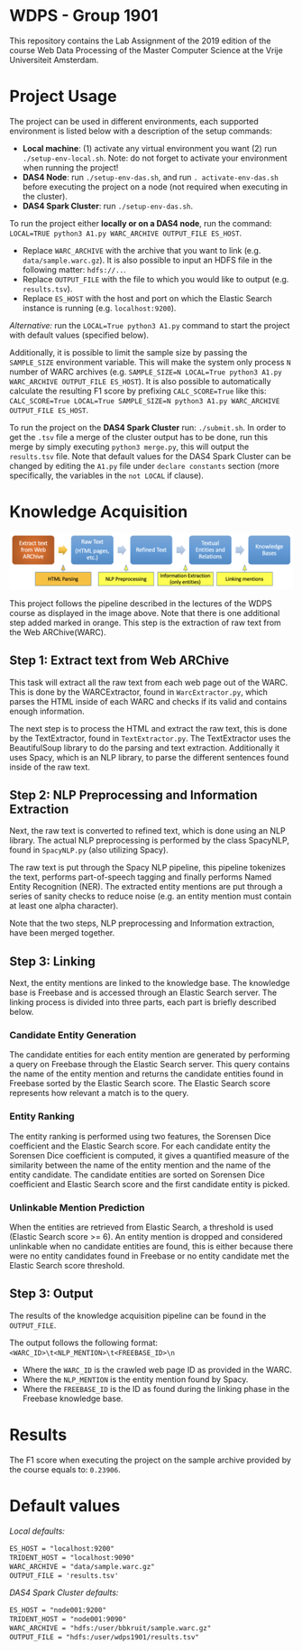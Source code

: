 # WDPS - Group 1901
This repository contains the Lab Assignment of the 2019 edition of the course Web Data Processing of the Master Computer Science at the Vrije Universiteit Amsterdam.

# Project Usage
The project can be used in different environments, each supported environment is listed below with a description of the setup commands:
* **Local machine**: (1) activate any virtual environment you want (2) run `./setup-env-local.sh`. Note: do not forget to activate your environment when running the project! 
* **DAS4 Node**: run `./setup-env-das.sh`, and run `. activate-env-das.sh` before executing the project on a node (not required when executing in the cluster).
* **DAS4 Spark Cluster**: run `./setup-env-das.sh`.

To run the project either **locally or on a DAS4 node**, run the command: `LOCAL=TRUE python3 A1.py WARC_ARCHIVE OUTPUT_FILE ES_HOST`.
* Replace `WARC_ARCHIVE` with the archive that you want to link (e.g. `data/sample.warc.gz`). It is also possible to input an HDFS file in the following matter: `hdfs://..`.
* Replace `OUTPUT_FILE` with the file to which you would like to output (e.g. `results.tsv`).
* Replace `ES_HOST` with the host and port on which the Elastic Search instance is running (e.g. `localhost:9200`).

*Alternative:* run the `LOCAL=True python3 A1.py` command to start the project with default values (specified below).

Additionally, it is possible to limit the sample size by passing the `SAMPLE_SIZE` environment variable. This will make the system only process `N` number of WARC archives (e.g. `SAMPLE_SIZE=N LOCAL=True python3 A1.py WARC_ARCHIVE OUTPUT_FILE ES_HOST`). It is also possible to automatically calculate the resulting F1 score by prefixing `CALC_SCORE=True` like this: `CALC_SCORE=True LOCAL=True SAMPLE_SIZE=N python3 A1.py WARC_ARCHIVE OUTPUT_FILE ES_HOST`.

To run the project on the **DAS4 Spark Cluster** run: `./submit.sh`. In order to get the `.tsv` file a merge of the cluster output has to be done, run this merge by simply executing `python3 merge.py`, this will output the `results.tsv` file. Note that default values for the DAS4 Spark Cluster can be changed by editing the `A1.py` file under `declare constants` section (more specifically, the variables in the `not LOCAL` if clause).

# Knowledge Acquisition
![](images/pipeline.png)

This project follows the pipeline described in the lectures of the WDPS course as displayed in the image above. Note that there is one additional step added marked in orange. This step is the extraction of raw text from the Web ARChive(WARC).

## Step 1: Extract text from Web ARChive
This task will extract all the raw text from each web page out of the WARC. This is done by the WARCExtractor, found in `WarcExtractor.py`, which parses the HTML inside of each WARC and checks if its valid and contains enough information.

The next step is to process the HTML and extract the raw text, this is done by the TextExtractor, found in `TextExtractor.py`. The TextExtractor uses the BeautifulSoup library to do the parsing and text extraction. Additionally it uses Spacy, which is an NLP library, to parse the different sentences found inside of the raw text.


## Step 2: NLP Preprocessing and Information Extraction
Next, the raw text is converted to refined text, which is done using an NLP library. The actual NLP preprocessing is performed by the class SpacyNLP, found in `SpacyNLP.py` (also utilizing Spacy).  

The raw text is put through the Spacy NLP pipeline, this pipeline tokenizes the text, performs part-of-speech tagging and finally performs Named Entity Recognition (NER). The extracted entity mentions are put through a series of sanity checks to reduce noise (e.g. an entity mention must contain at least one alpha character).

Note that the two steps, NLP preprocessing and Information extraction, have been merged together.

## Step 3: Linking
Next, the entity mentions are linked to the knowledge base. The knowledge base is Freebase and is accessed through an Elastic Search server. The linking process is divided into three parts, each part is briefly described below. 

### Candidate Entity Generation
The candidate entities for each entity mention are generated by performing a query on Freebase through the Elastic Search server. This query contains the name of the entity mention and returns the candidate entities found in Freebase sorted by the Elastic Search score. The Elastic Search score represents how relevant a match is to the query. 

### Entity Ranking
The entity ranking is performed using two features, the Sorensen Dice coefficient and the Elastic Search score. For each candidate entity the Sorensen Dice coefficient is computed, it gives a quantified measure of the similarity between the name of the entity mention and the name of the entity candidate. The candidate entities are sorted on Sorensen Dice coefficient and Elastic Search score and the first candidate entity is picked.

### Unlinkable Mention Prediction
When the entities are retrieved from Elastic Search, a threshold is used (Elastic Search score >= 6). An entity mention is dropped and considered unlinkable when no candidate entities are found, this is either because there were no entity candidates found in Freebase or no entity candidate met the Elastic Search score threshold.

## Step 3: Output
The results of the knowledge acquisition pipeline can be found in the `OUTPUT_FILE`.

The output follows the following format: `<WARC_ID>\t<NLP_MENTION>\t<FREEBASE_ID>\n`
* Where the `WARC_ID` is the crawled web page ID as provided in the WARC.
* Where the `NLP_MENTION` is the entity mention found by Spacy.
* Where the `FREEBASE_ID` is the ID as found during the linking phase in the Freebase knowledge base.

# Results
The F1 score when executing the project on the sample archive provided by the course equals to: `0.23906`.

# Default values
*Local defaults:*
```
ES_HOST = "localhost:9200"
TRIDENT_HOST = "localhost:9090"
WARC_ARCHIVE = "data/sample.warc.gz"
OUTPUT_FILE = 'results.tsv'
```
*DAS4 Spark Cluster defaults:*
```
ES_HOST = "node001:9200"
TRIDENT_HOST = "node001:9090"
WARC_ARCHIVE = "hdfs:/user/bbkruit/sample.warc.gz"
OUTPUT_FILE = "hdfs:/user/wdps1901/results.tsv"
```
